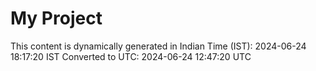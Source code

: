 # My Project

This content is dynamically generated in Indian Time (IST): 2024-06-24 18:17:20 IST
Converted to UTC: 2024-06-24 12:47:20 UTC

